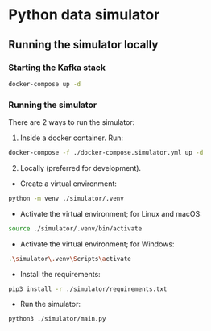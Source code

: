 # Python data simulator
## Running the simulator locally
### Starting the Kafka stack
```bash
docker-compose up -d
```

### Running the simulator
There are 2 ways to run the simulator:
1. Inside a docker container. Run:
```bash
docker-compose -f ./docker-compose.simulator.yml up -d
```
2. Locally (preferred for development).
- Create a virtual environment:
```bash
python -m venv ./simulator/.venv
```

- Activate the virtual environment; for Linux and macOS:
```bash
source ./simulator/.venv/bin/activate
```
- Activate the virtual environment; for Windows:
```bash
.\simulator\.venv\Scripts\activate
```

- Install the requirements:
```bash
pip3 install -r ./simulator/requirements.txt
```

- Run the simulator:
```bash
python3 ./simulator/main.py
```
